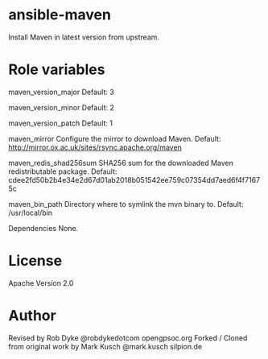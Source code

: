 # ansible-maven

Install Maven in latest version from upstream.


# Role variables

maven_version_major
Default: 3

maven_version_minor
Default: 2

maven_version_patch
Default: 1

maven_mirror
Configure the mirror to download Maven.
Default: http://mirror.ox.ac.uk/sites/rsync.apache.org/maven

maven_redis_shad256sum
SHA256 sum for the downloaded Maven redistributable package.
Default: cdee2fd50b2b4e34e2d67d01ab2018b051542ee759c07354dd7aed6f4f71675c


maven_bin_path
Directory where to symlink the mvn binary to.
Default: /usr/local/bin


Dependencies
None.


# License

Apache Version 2.0


# Author

Revised by Rob Dyke @robdykedotcom opengpsoc.org
Forked / Cloned from original work by Mark Kusch @mark.kusch silpion.de


<!-- vim: set ts=4 sw=4 et nofen: -->
